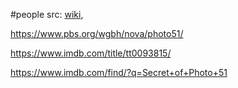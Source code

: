 #people 
src: [wiki](https://en.wikipedia.org/wiki/Rosalind_Franklin), 

https://www.pbs.org/wgbh/nova/photo51/

https://www.imdb.com/title/tt0093815/

https://www.imdb.com/find/?q=Secret+of+Photo+51


